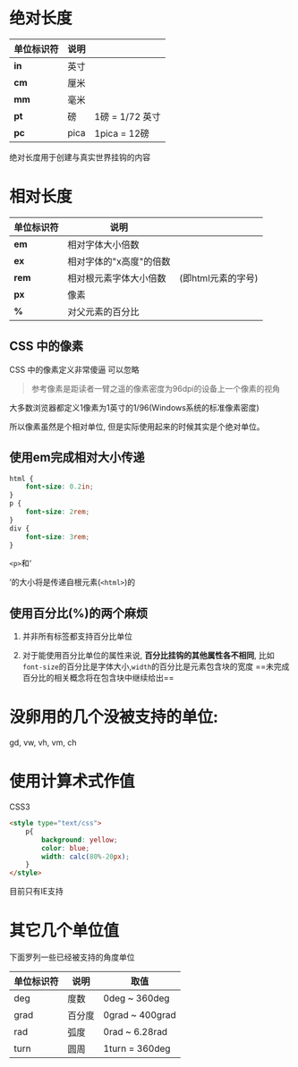# 绝对长度
| 单位标识符 | 说明 |  |
|--|--|--|
| **in** | 英寸 | |
| **cm** | 厘米 | |
| **mm** | 毫米 | |
| **pt** | 磅   | 1磅 = 1/72 英寸 |
| **pc** | pica | 1pica = 12磅   |

绝对长度用于创建与真实世界挂钩的内容

# 相对长度
| 单位标识符 | 说明 |  |
|--|--|--|
| **em** | 相对字体大小倍数 | |
| **ex** | 相对字体的"x高度"的倍数 | |
| **rem** | 相对根元素字体大小倍数 | (即html元素的字号) |
| **px** | 像素 |  |
| **%** | 对父元素的百分比 |  |

## CSS 中的像素
CSS 中的像素定义非常傻逼 可以忽略
> 参考像素是距读者一臂之遥的像素密度为96dpi的设备上一个像素的视角

大多数浏览器都定义1像素为1英寸的1/96(Windows系统的标准像素密度)

所以像素虽然是个相对单位, 但是实际使用起来的时候其实是个绝对单位。

## 使用em完成相对大小传递
```css
html {
    font-size: 0.2in;
}
p {
    font-size: 2rem;
}
div {
    font-size: 3rem;
}
```
`<p>`和‘<div>’的大小将是传递自根元素(`<html>`)的

## 使用百分比(%)的两个麻烦
1. 并非所有标签都支持百分比单位

2. 对于能使用百分比单位的属性来说, **百分比挂钩的其他属性各不相同**, 比如`font-size`的百分比是字体大小,`width`的百分比是元素包含块的宽度
==未完成 百分比的相关概念将在包含块中继续给出==

# 没卵用的几个没被支持的单位:
gd, vw, vh, vm, ch

# 使用计算术式作值
<p class="tag">CSS3</p>

```html
<style type="text/css">
    p{
        background: yellow;
        color: blue;
        width: calc(80%-20px);
    }
</style>
```
目前只有IE支持

# 其它几个单位值

下面罗列一些已经被支持的角度单位

单位标识符 | 说明 | 取值
--|--|--
deg  | 度数    | 0deg ~ 360deg
grad | 百分度  | 0grad ~ 400grad
rad  | 弧度    | 0rad ~ 6.28rad
turn | 圆周    | 1turn = 360deg
